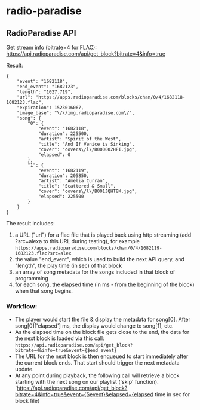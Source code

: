 # radio-paradise

## RadioParadise API

Get stream info (bitrate=4 for FLAC):
https://api.radioparadise.com/api/get_block?bitrate=4&info=true

Result:
```
{
    "event": "1682118",
    "end_event": "1682123",
    "length": "1027.719",
    "url": "https://apps.radioparadise.com/blocks/chan/0/4/1682118-1682123.flac",
    "expiration": 1523016067,
    "image_base": "\/\/img.radioparadise.com\/",
    "song": {
        "0": {
            "event": "1682118",
            "duration": 225500,
            "artist": "Spirit of the West",
            "title": "And If Venice is Sinking",
            "cover": "covers\/l\/B000002HFI.jpg",
            "elapsed": 0
        },
        "1": {
            "event": "1682119",
            "duration": 205850,
            "artist": "Amelia Curran",
            "title": "Scattered & Small",
            "cover": "covers\/l\/B001JQHT8K.jpg",
            "elapsed": 225500
        }
    }
}
```

The result includes:
1. a URL ("url") for a flac file that is played back using http streaming (add ?src=alexa to this URL during testing), for example
`https://apps.radioparadise.com/blocks/chan/0/4/1682119-1682123.flac?src=alex`
2. the value "end_event", which is used to build the next API query, and "length", the play time (in sec) of that block
3. an array of song metadata for the songs included in that block of programming
4. for each song, the elapsed time (in ms - from the beginning of the block) when that song begins.

### Workflow:
- The player would start the file & display the metadata for song[0]. After song[0]['elapsed'] ms, the display would change to song[1], etc.
- As the elapsed time on the block file gets close to the end, the data for the next block is loaded via this call:
`https://api.radioparadise.com/api/get_block?bitrate=4&info=true&event={$end_event}`
- The URL for the next block is then enqueued to start immediately after the current block ends. That start should trigger the next metadata update.
- At any point during playback, the following call will retrieve a block starting with the next song on our playlist ('skip' function).
`https://api.radioparadise.com/api/get_block?bitrate=4&info=true&event={$event}&elapsed={elapsed time in sec for block file}
